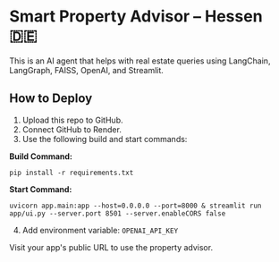 # Smart Property Advisor – Hessen 🇩🇪

This is an AI agent that helps with real estate queries using LangChain, LangGraph, FAISS, OpenAI, and Streamlit.

## How to Deploy

1. Upload this repo to GitHub.
2. Connect GitHub to Render.
3. Use the following build and start commands:

**Build Command:**
```
pip install -r requirements.txt
```

**Start Command:**
```
uvicorn app.main:app --host=0.0.0.0 --port=8000 & streamlit run app/ui.py --server.port 8501 --server.enableCORS false
```

4. Add environment variable: `OPENAI_API_KEY`

Visit your app's public URL to use the property advisor.
